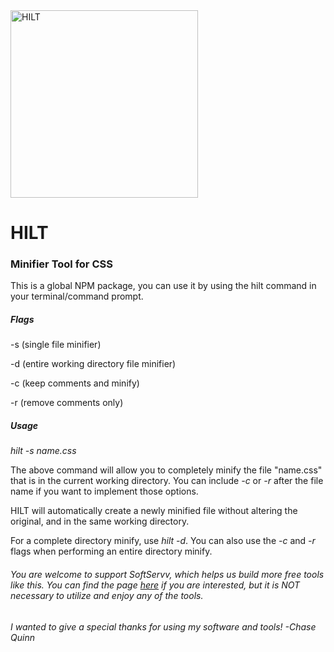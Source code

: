 <img src="https://i.ibb.co/Fm3gZ7r/HILT.png" alt="HILT" style="width: 300px; height: 300px;">
<h1>HILT</h1>
<h3>Minifier Tool for CSS</h3>

This is a global NPM package, you can use it by using the hilt command in your terminal/command prompt.

<h5>Flags</h5>
<p>-s (single file minifier)</p>
<p>-d (entire working directory file minifier)</p>
<p>-c (keep comments and minify)</p>
<p>-r (remove comments only)</p>


<h5>Usage</h5>

*hilt -s name.css*

The above command will allow you to completely minify the file "name.css" that is in the current working directory. You can include *-c* or *-r* after the file name if you want to implement those options.

HILT will automatically create a newly minified file without altering the original, and in the same working directory.

For a complete directory minify, use *hilt -d*. You can also use the *-c* and *-r* flags when performing an entire directory minify.

<h6>You are welcome to support SoftServv, which helps us build more free tools like this. You can find the page <a href="auras-lite.softservv.com">here</a> if you are interested, but it is NOT necessary to utilize and enjoy any of the tools.</h6>

<h6>I wanted to give a special thanks for using my software and tools! -Chase Quinn</h6>